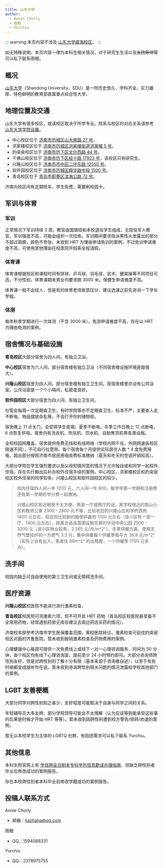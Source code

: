 ```yaml
---
title: 山东大学
author:
  - Annie Chorly
  - 雨橙
  - Yurchiu
---
```


::: warning
本页内容不涉及 [山东大学威海校区](https://www.wh.sdu.edu.cn)。
:::

如无特殊说明，本页内容一律为本科生相关情况，对于研究生生活以及~~友跨导师~~等可以私下联系雨橙。

## 概况

[山东大学](https://www.sdu.edu.cn)（Shandong University，SDU）是一所历史悠久、学科齐全、实力雄厚、特色鲜明的教育部直属重点综合性大学。

## 地理位置及交通

山东大学有很多校区，就读校区取决于所学专业。院系与校区的对应关系请参考 [山东大学学院设置](https://www.sdu.edu.cn/jgsz/xysz.htm)。

- 中心校区位于 [济南市历城区山大南路 27 号](https://amap.com/place/B021306Q3G)。
- 洪家楼校区位于 [济南市历城区洪家楼街道洪家楼 5 号](https://amap.com/place/B021307UOJ)。
- 趵突泉校区位于 [济南市历下区文化西路 44 号](https://amap.com/place/B021303HCJ)。
- 千佛山校区位于 [济南市历下区经十路 17923 号](https://amap.com/place/B0FFL3GVIB)，该校区只有研究生。
- 兴隆山校区位于 [济南市市中区二环东路 12550 号](https://amap.com/place/B02130U9NE)。
- 软件园校区位于 [济南市历城区舜华路中段 1500 号](https://amap.com/place/B021301003)。
- 青岛校区位于 [青岛市即墨区滨海公路 72 号](https://amap.com/place/B0FFGH0GP5)。

济南内校区间有定期班车，学生免费，需要刷校园卡。

## 军训与体育

### 军训

正常情况下军训持续 3 周，教官由国旗班和本校退役学生组成，无现役军人教官。军训强度不高，可能会组织一次拉练。军训期间要求指派男性头发露出的部分不超过肩膀，颜色不夸张。未收到 HRT 为理由申请免训的案例，不过免训申请难度不高，可使用其他理由在校医院开假条全程请假。

### 体育课

体育课根据校区和课程时间有排球、乒乓球、羽毛球、武术、健美操等不同项目可选，不分性别。体育课期末男女均要求跑 3000 米。保健生申请难度不高。

体育课一般不会挂人，但是有的体育老师故意压分，建议选课之前先咨询一下学长学姐。

### 体测

每年秋季学期进行一次体测（不含 3000 米）。免测申请难度不高，存在以 HRT 为理由免测的案例。

## 宿舍情况与基础设施

**青岛校区**大部分宿舍为四人间，有独立卫浴。

**中心校区**宿舍为六人间，部分宿舍楼有独立卫浴（不同宿舍楼设施环境差距很大）。

**兴隆山校区**宿舍为四人间，部分宿舍楼有独立卫生间。现宿舍楼里亦设有公共浴室。公共浴室是一个个小隔间，私密度良好。

**软件园校区**大部分宿舍为四人间，有独立卫生间。

社管会每周一次定期查卫生，有时学院等亦不定期查卫生。标准不严，主要查人走不断电、物品摆放杂乱等，不会打开你的储物柜。

宿舍晚上 11 点关门，会安排学生查寝。夏季不断电，冬季工作日晚上 12 点断电，6 点恢复供电。宿舍内有洗衣机、吹风机、饮水机、自助售货机等各类设施。

全校校园网覆盖，宿舍提供免费无线和有线网络（学校内网千兆，外网网速各校区限速不同），不可自行拉宽带。每个宿舍每个月提供实际居住人数 * 4 度免费用电，超出部分按照济南市居民用电收费标准缴纳（夏天和冬天的空调开销较高）。

大部分学院在学生强烈要求以及父母知情同意的情况下允许独自或和同学一起校外住宿。存在先行搬出后补办校外住宿手续的案例。中心校区、洪家楼校区和趵突泉校区校外住宿的同学较多，兴隆山校区和软件园校区的较少。

> 校内住宿四人间一年 1200 元，六人间一年 800，每学年第一学期和注册费还有第一学期的学分费一起缴纳。
>
> 兴隆山校区附近租房不太方便，两室一厅或两厅的话，离学校很近的南山小区和教师公寓 2300 - 2800 元不等，比较老旧的兴隆山庄和学府西苑 1400 元左右，较远但比较新的搬倒井鑫苑 1700 元左右（该小区有一室一厅，1400 元左右），距离合适且周围设施完善的华润中央公园 2500 - 3200 元（该小区物业较贵，2.365 元/月/m^2^）。冬季供暖方面，使用天然气壁挂炉的一方燃气 3.3 元，集中供暖每个供暖季每平方 26.8 元/m^2^（实际上会有出入，笔者住 89m^2^ 的出租屋，一个供暖季 1700 元多点）。

## 洗手间

校园内缺乏可自由使用的第三卫生间或无障碍洗手间。

## 医疗资源

**兴隆山校区**校医院不能进行进行激素检查。

**青岛校区**校医院可测激素六项，但不可开具 HRT 药物（青岛校区校医院甚至备不全常用药物，经常遇到药房无库存建议去周边药店买药的情况）。

济南校本部参考济南市学生医保覆盖范围，需校医院转诊。激素检查可前往趵突泉校区对面的齐鲁医院。暂未收到报销激素检查及药物费用的案例。

心理健康中心每周可提供一次免费线上或线下一对一心理咨询服务，时间为 50 分钟，各个校区均有线下心理咨询室，提前至少 24 小时预约即可。大部分咨询师跨性别友好，但是对跨性别的了解十分有限（基本来源于咨询者自述），以至于有些时候都变成就听你在说。暂未收到咨询跨性别相关问题的情况泄露给学校其他部门的案例。

## LGBT 友善梗概

大部分同学对跨性别知之甚少，友好程度可能取决于自身与同学之间的关系。

年轻辅导员大多友跨，部分学院领导可能会不太理解（认为应该等到能承受这些事的后果是时候才开始 HRT 等等）。暂未收到因跨性别遭到校方警告/扭转/劝退的案例。

暂无以本校学生为主体的 LGBTQ 社群，有抱团需求可以私下联系 Yurchiu。

## 其他信息

本科生院官网上有 [学信网全日制本专科学历信息勘误办理指南](https://www.bkjx.sdu.edu.cn/info/1309/33072.htm)，但缺乏跨性别者毕业后修改成功的案例报告。

存在本校跨性别者本科毕业前修改学籍成功的案例报告。

## 投稿人联系方式

Annie Chorly

- 邮箱：<kazhaha@qq.com>

雨橙

- QQ：1594088331

Yurchiu

- QQ：2378975755
